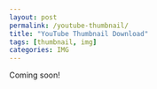 ```yaml
---
layout: post
permalink: /youtube-thumbnail/
title: "YouTube Thumbnail Download"
tags: [thumbnail, img]
categories: IMG
---
```


Coming soon!
